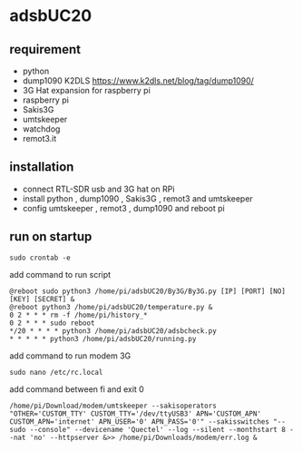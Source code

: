 # adsbUC20

## requirement
- python
- dump1090 K2DLS https://www.k2dls.net/blog/tag/dump1090/
- 3G Hat expansion for raspberry pi
- raspberry pi 
- Sakis3G
- umtskeeper
- watchdog
- remot3.it
## installation
- connect RTL-SDR usb and 3G hat on RPi
- install python , dump1090 , Sakis3G , remot3 and umtskeeper
- config umtskeeper , remot3 , dump1090 and reboot pi
## run on startup
```
sudo crontab -e
```
add command to run script

```
@reboot sudo python3 /home/pi/adsbUC20/By3G/By3G.py [IP] [PORT] [NO] [KEY] [SECRET] &
@reboot python3 /home/pi/adsbUC20/temperature.py &
0 2 * * * rm -f /home/pi/history_*
0 2 * * * sudo reboot
*/20 * * * * python3 /home/pi/adsbUC20/adsbcheck.py
* * * * * python3 /home/pi/adsbUC20/running.py
```
add command to run modem 3G
```
sudo nano /etc/rc.local
```

add command between fi and exit 0

```
/home/pi/Download/modem/umtskeeper --sakisoperators "OTHER='CUSTOM_TTY' CUSTOM_TTY='/dev/ttyUSB3' APN='CUSTOM_APN' CUSTOM_APN='internet' APN_USER='0' APN_PASS='0'" --sakisswitches "--sudo --console" --devicename 'Quectel' --log --silent --monthstart 8 --nat 'no' --httpserver &>> /home/pi/Downloads/modem/err.log &
```
  
  
